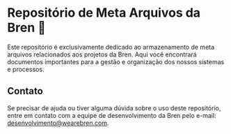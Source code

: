 # Repositório de Meta Arquivos da Bren 📁

Este repositório é exclusivamente dedicado ao armazenamento de meta arquivos relacionados aos projetos da Bren. Aqui você encontrará documentos importantes para a gestão e organização dos nossos sistemas e processos.

## Contato

Se precisar de ajuda ou tiver alguma dúvida sobre o uso deste repositório, entre em contato com a equipe de desenvolvimento da Bren pelo e-mail: desenvolvimento@wearebren.com.
